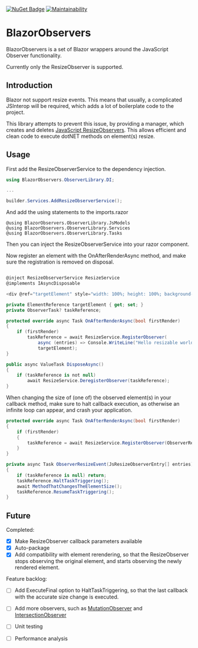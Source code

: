 [![NuGet Badge](https://buildstats.info/nuget/BlazorObservers)](https://www.nuget.org/packages/BlazorObservers/)
[![Maintainability](https://api.codeclimate.com/v1/badges/f573404824e83da323fa/maintainability)](https://codeclimate.com/github/Author-e/BlazorObservers/maintainability)
# BlazorObservers

BlazorObservers is a set of Blazor wrappers around the JavaScript Observer functionality. 

Currently only the ResizeObserver is supported.  

## Introduction
Blazor not support resize events. 
This means that usually, a complicated JSInterop will be required, which adds a lot of boilerplate code to the project.

This library attempts to prevent this issue, by providing a manager, which creates and deletes [JavaScript ResizeObservers](https://developer.mozilla.org/en-US/docs/Web/API/ResizeObserver). 
This allows efficient and clean code to execute dotNET methods on element(s) resize.

## Usage

First add the ResizeObserverService to the dependency injection.
```csharp
using BlazorObservers.ObserverLibrary.DI;

...

builder.Services.AddResizeObserverService();
```

And add the using statements to the imports.razor
```razor
@using BlazorObservers.ObserverLibrary.JsModels
@using BlazorObservers.ObserverLibrary.Services
@using BlazorObservers.ObserverLibrary.Tasks
```

Then you can inject the ResizeObserverService into your razor component.

Now register an element with the OnAfterRenderAsync method, and make sure the registration is removed on disposal.
```csharp

@inject ResizeObserverService ResizeService
@implements IAsyncDisposable

<div @ref="targetElement" style="width: 100%; height: 100%; background-color: green;"></div>

private ElementReference targetElement { get; set; }
private ObserverTask? taskReference;

protected override async Task OnAfterRenderAsync(bool firstRender)
{
    if (firstRender)
        taskReference = await ResizeService.RegisterObserver(
            async (entries) => Console.WriteLine("Hello resizable world"), 
            targetElement);
}

public async ValueTask DisposeAsync()
{
    if (taskReference is not null)
        await ResizeService.DeregisterObserver(taskReference);
}

```

When changing the size of (one of) the observed element(s) in your callback method, make sure to halt callback execution, as otherwise an infinite loop can appear, and crash your application.
```csharp
protected override async Task OnAfterRenderAsync(bool firstRender)
{
    if (firstRender)
    {
        taskReference = await ResizeService.RegisterObserver(ObserverResizeEvent, TabBar);
    }
}

private async Task ObserverResizeEvent(JsResizeObserverEntry[] entries)
{
    if (taskReference is null) return;
    taskReference.HaltTaskTriggering();
    await MethodThatChangesTheElementSize();
    taskReference.ResumeTaskTriggering();
}

```


## Future
Completed:
- [x] Make ResizeObserver callback parameters available
- [x] Auto-package
- [x] Add compatibility with element rerendering, so that the ResizeObserver stops observing the original element, and starts observing the newly rendered element.

Feature backlog:
- [ ] Add ExecuteFinal option to HaltTaskTriggering, so that the last callback with the accurate size change is executed.
- [ ] Add more observers, such as [MutationObserver](https://developer.mozilla.org/en-US/docs/Web/API/MutationObserver) and [IntersectionObserver](https://developer.mozilla.org/en-US/docs/Web/API/IntersectionObserver)
- [ ] Unit testing
- [ ] Performance analysis

